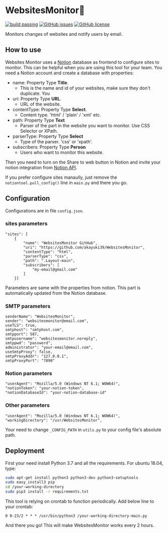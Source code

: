 # WebsitesMonitor🚀

[![build passing](https://img.shields.io/badge/build-passing-brightgreen)]()
[![GitHub issues](https://img.shields.io/github/issues/akayuki39/WebsitesMonitor)](https://github.com/akayuki39/WebsitesMonitor/issues)
[![GitHub license](https://img.shields.io/github/license/akayuki39/WebsitesMonitor)](https://github.com/akayuki39/WebsitesMonitor/blob/master/LICENSE)

Monitors changes of websites and notify users by email. 


## How to use

Websites Monitor uses a [Notion](https://www.notion.so) database as frontend to configure sites to monitor. This can be helpful when you are using this tool for your team. You need a Notion account and create a database with properties:

* name: Property Type **Title**. 
    * This is the name and id of your websites, make sure they don't duplicate. You
* uri: Property Type **URL**. 
    * URL of the website.
* contentType: Property Type **Select**. 
    * Content type. 'html' / 'plain' / 'xml' etc. 
* path: Property Type **Text** 
    * Parser of the part in the website you want to monitor. Use CSS Selector or XPath. 
* parserType: Property Type **Select**
    * Type of the parser. 'css' or 'xpath'.
* subscribers: Property Type **Person**
    * Users who want to monitor this website. 

Then you need to turn on the Share to web button in Notion and invite your notion integration from [Notion API](https://developers.notion.com). 

If you prefer configure sites manaully, just remove the `notiontool.pull_config()` line in `main.py` and there you go. 


## Configuration
Configurations are in file `config.json`. 

### sites parameters
```jsonc
"sites": [
    {
        "name": "WebsitesMonitor GitHub",
        "uri": "https://github.com/akayuki39/WebsitesMonitor",
        "contentType": "html",
        "parserType": "css",
        "path": ".Layout-main",
        "subscribers": [
            "my-email@gmail.com"
        ]
    }]
```
Parameters are same with the properties from notion. This part is automatically updated from the Notion database. 

### SMTP parameters
```
senderName": "WebsitesMonitor",
sender": "websitesmonitor@email.com",
useTLS": true,
smtphost": "smtphost.com",
smtpport": 587,
smtpusername": "websitesmonitor.noreply",
smtppwd": "password",
administrator": "your-email@email.com",
useSmtpProxy": false,
smtpProxyAddr": "127.0.0.1",
smtpProxyPort": "7890"
```

### Notion parameters
```
"userAgent": "Mozilla/5.0 (Windows NT 6.1; WOW64)",
"notionToken": "your-notion-token",
"notionDatabaseId": "your-notion-database-id"
```

### Other parameters
```
"userAgent": "Mozilla/5.0 (Windows NT 6.1; WOW64)",
"workingDirectory": "/usr/WebsitesMonitor",
```
Your need to change `_CONFIG_PATH` in `utils.py` to your config file's absolute path. 


## Deployment

First your need install Python 3.7 and all the requirements. For ubuntu 18.04, type:
```bash
sudo apt-get install python3 python3-dev python3-setuptools
sudo easy_install3 pip
cd /your-working-directory
sudo pip3 install -r requirements.txt
```

This tool is relying on crontab to function periodically. Add below line to your crontab:
```
0 0-23/2 * * * /usr/bin/python3 /your-working-directory-main.py
```

And there you go! This will make WebsitesMonitor works every 2 hours. 








